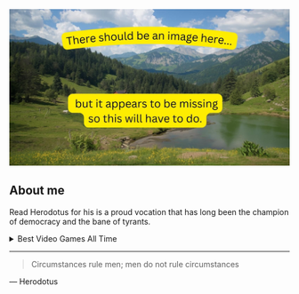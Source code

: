 <picture>
 <source media="(prefers-color-scheme: dark)" srcset="./images/hp-profile.jpg">
 <source media="(prefers-color-scheme: light)" srcset="./images/hp-bright.jpg">
 <img alt="YOUR-ALT-TEXT" src="./images/hp-no-image.jpg">
</picture>

## About me

<!-- Add more video games later and fix the banner image -->

Read Herodotus for his is a proud vocation that has long been the champion of democracy and the bane of tyrants.

<details>
<summary>Best Video Games All Time </summary>

| Rank | Game  |
|-----:|----------------------------|
|     1| XCOM 2                     |
|     2| The Witcher 3: Wild Hunt   |
|     3| The Elder Scrolls V: Skyrim|

</details>

---
>Circumstances rule men; men do not rule circumstances

— Herodotus
